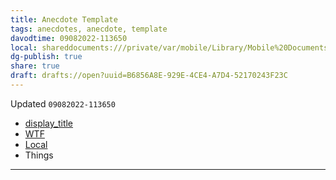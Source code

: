 ```yaml
---
title: Anecdote Template
tags: anecdotes, anecdote, template
davodtime: 09082022-113650
local: shareddocuments:///private/var/mobile/Library/Mobile%20Documents/iCloud~md~obsidian/Documents/OBSHIDDIAN/drafts/B6856A8E-929E-4CE4-A7D4-52170243F23C.md
dg-publish: true
share: true
draft: drafts://open?uuid=B6856A8E-929E-4CE4-A7D4-52170243F23C
---
```

Updated `09082022-113650`

- [display_title](drafts://open?uuid=B6856A8E-929E-4CE4-A7D4-52170243F23C)
- [WTF](https://davidblue.wtf/drafts/B6856A8E-929E-4CE4-A7D4-52170243F23C.html)
- [Local](shareddocuments:///private/var/mobile/Library/Mobile%20Documents/com~apple~CloudDocs/Written/B6856A8E-929E-4CE4-A7D4-52170243F23C.md)
- Things

---